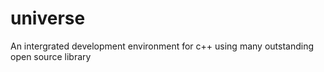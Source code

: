 universe
========

An intergrated development environment for c++ using many outstanding open source library
